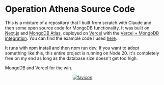 # Operation Athena Source Code

This is a mixture of a repository that I built from scratch with Claude and then some open source code for MongoDB functionality. It was built on [Next.js](https://nextjs.org/) and [MongoDB Atlas](https://www.mongodb.com/atlas/database), deployed on [Vercel](https://vercel.com/) with the [Vercel + MongoDB integration](https://vercel.com/integrations/mongodbatlas). You can find the example code I used [here](https://github.com/vercel/mongodb-starter).

It runs with npm install and then npm run dev. If you want to adopt something like this, this entire project is running on Node 20. It's completely free on my end as long as the database size doesn't get too high. 

MongoDB and Vercel for the win.


<p align="center">
  <a href="https://operation-athena.repleteai.com/">
    <img src="https://github.com/user-attachments/assets/be1984de-b60a-479c-9aca-24ddfa37d580" alt="favicon">
  </a>
</p>
